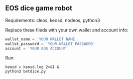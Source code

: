 ## EOS dice game robot

Requirements: cleos, keosd, nodeos, python3

Replace these fileds with your own wallet and account info:
```python
wallet_name = 'YOUR WALLET NAME'
wallet_password = 'YOUR WALLET PASSWORD'
account = 'YOUR EOS ACCOUNT'
```

Run:
```shell
keosd > keosd.log 2>&1 &
python3 betdice.py
```

